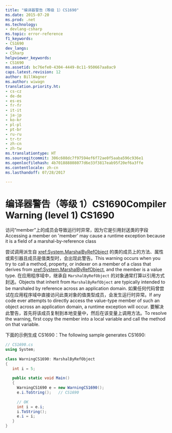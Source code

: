 ```yaml
---
title: "编译器警告（等级 1）CS1690"
ms.date: 2015-07-20
ms.prod: .net
ms.technology:
- devlang-csharp
ms.topic: error-reference
f1_keywords:
- CS1690
dev_langs:
- CSharp
helpviewer_keywords:
- CS1690
ms.assetid: bc76efe0-4304-4449-8c11-950667aa8ac9
caps.latest.revision: 12
author: BillWagner
ms.author: wiwagn
translation.priority.ht:
- cs-cz
- de-de
- es-es
- fr-fr
- it-it
- ja-jp
- ko-kr
- pl-pl
- pt-br
- ru-ru
- tr-tr
- zh-cn
- zh-tw
ms.translationtype: HT
ms.sourcegitcommit: 306c608dc7f97594ef6f72ae0f5aaba596c936e1
ms.openlocfilehash: 4b701888808077d6e33f3817eab95f20ef6a3ffe
ms.contentlocale: zh-cn
ms.lasthandoff: 07/28/2017

---
```

# <a name="compiler-warning-level-1-cs1690"></a><span data-ttu-id="6393b-102">编译器警告（等级 1）CS1690</span><span class="sxs-lookup"><span data-stu-id="6393b-102">Compiler Warning (level 1) CS1690</span></span>
<span data-ttu-id="6393b-103">访问“member”上的成员会导致运行时异常，因为它是引用封送类的字段</span><span class="sxs-lookup"><span data-stu-id="6393b-103">Accessing a member on 'member' may cause a runtime exception because it is a field of a marshal-by-reference class</span></span>  
  
 <span data-ttu-id="6393b-104">尝试调用派生自 <xref:System.MarshalByRefObject> 的类的成员上的方法、属性或索引器且成员是值类型时，会出现此警告。</span><span class="sxs-lookup"><span data-stu-id="6393b-104">This warning occurs when you try to call a method, property, or indexer on a member of a class that derives from <xref:System.MarshalByRefObject>, and the member is a value type.</span></span> <span data-ttu-id="6393b-105">在应用程序域中，继承自 `MarshalByRefObject` 的对象通常打算以引用方式封送。</span><span class="sxs-lookup"><span data-stu-id="6393b-105">Objects that inherit from `MarshalByRefObject` are typically intended to be marshaled by reference across an application domain.</span></span> <span data-ttu-id="6393b-106">如果任何代码曾尝试在应用程序域中直接访问此类对象的值类型成员，会发生运行时异常。</span><span class="sxs-lookup"><span data-stu-id="6393b-106">If any code ever attempts to directly access the value-type member of such an object across an application domain, a runtime exception will occur.</span></span> <span data-ttu-id="6393b-107">要解决此警告，首先将该成员复制到本地变量中，然后在该变量上调用方法。</span><span class="sxs-lookup"><span data-stu-id="6393b-107">To resolve the warning, first copy the member into a local variable and call the method on that variable.</span></span>  
  
 <span data-ttu-id="6393b-108">下面的示例生成 CS1690：</span><span class="sxs-lookup"><span data-stu-id="6393b-108">The following sample generates CS1690:</span></span>  
  
```csharp  
// CS1690.cs  
using System;  
  
class WarningCS1690: MarshalByRefObject  
{  
   int i = 5;  
  
   public static void Main()   
   {  
     WarningCS1690 e = new WarningCS1690();  
     e.i.ToString();   // CS1690  
  
     // OK  
     int i = e.i;  
     i.ToString();  
     e.i = i;  
   }  
}  
```

